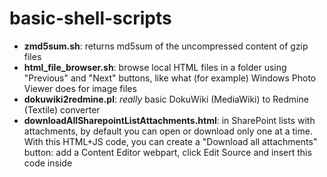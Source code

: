 # basic-shell-scripts

* **zmd5sum.sh**: returns md5sum of the uncompressed content of gzip files
* **html_file_browser.sh**: browse local HTML files in a folder using "Previous" and "Next" buttons, like what (for example) Windows Photo Viewer does for image files
* **dokuwiki2redmine.pl**: _really_ basic DokuWiki (MediaWiki) to Redmine (Textile) converter
* **downloadAllSharepointListAttachments.html**: in SharePoint lists with attachments, by default you can open or download only one at a time. With this HTML+JS code, you can create a "Download all attachments" button: add a Content Editor webpart, click Edit Source and insert this code inside
